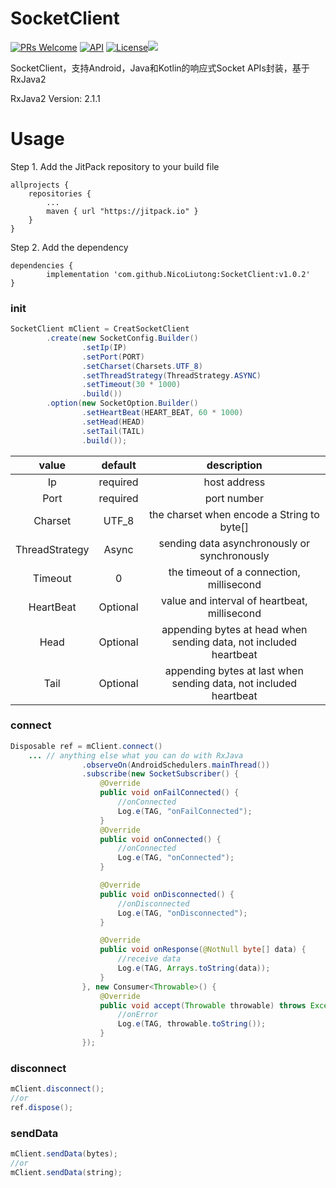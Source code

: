 # SocketClient

[![PRs Welcome](https://img.shields.io/badge/PRs-welcome-brightgreen.svg)](https://github.com/codeestX/RxSocketClient/pulls) [![API](https://img.shields.io/badge/API-20%2B-brightgreen.svg)](https://android-arsenal.com/api?level=20) [![License](https://img.shields.io/badge/License-Apache%202.0-blue.svg)](https://opensource.org/licenses/Apache-2.0)[![](https://jitpack.io/v/codeestX/RxSocketClient.svg)](https://jitpack.io/#codeestX/RxSocketClient)

SocketClient，支持Android，Java和Kotlin的响应式Socket APIs封装，基于RxJava2

RxJava2 Version: 2.1.1

# Usage

Step 1. Add the JitPack repository to your build file

	allprojects {
		repositories {
			...
			maven { url "https://jitpack.io" }
		}
	}
   
Step 2. Add the dependency

	dependencies {
	        implementation 'com.github.NicoLiutong:SocketClient:v1.0.2'
	}
	
### init
```java
SocketClient mClient = CreatSocketClient
        .create(new SocketConfig.Builder()
                .setIp(IP)
                .setPort(PORT)
                .setCharset(Charsets.UTF_8)
                .setThreadStrategy(ThreadStrategy.ASYNC)
                .setTimeout(30 * 1000)
                .build())
        .option(new SocketOption.Builder()
                .setHeartBeat(HEART_BEAT, 60 * 1000)
                .setHead(HEAD)
                .setTail(TAIL)
                .build());

```
| value | default | description |
| :--: | :--: | :--: |
| Ip | required | host address |
| Port | required | port number |
| Charset | UTF_8 | the charset when encode a String to byte[] |
| ThreadStrategy | Async | sending data asynchronously or synchronously|
| Timeout | 0 | the timeout of a connection, millisecond |
| HeartBeat | Optional | value and interval of heartbeat, millisecond |
| Head | Optional | appending bytes at head when sending data, not included heartbeat |
| Tail | Optional | appending bytes at last when sending data, not included heartbeat |

### connect
```java
Disposable ref = mClient.connect()
	... // anything else what you can do with RxJava
                .observeOn(AndroidSchedulers.mainThread())
                .subscribe(new SocketSubscriber() {
					@Override
                    public void onFailConnected() {
                        //onConnected
                        Log.e(TAG, "onFailConnected");
                    }
                    @Override
                    public void onConnected() {
                        //onConnected
                        Log.e(TAG, "onConnected");
                    }

                    @Override
                    public void onDisconnected() {
                        //onDisconnected
                        Log.e(TAG, "onDisconnected");
                    }

                    @Override
                    public void onResponse(@NotNull byte[] data) {
                        //receive data
                        Log.e(TAG, Arrays.toString(data));
                    }
                }, new Consumer<Throwable>() {
                    @Override
                    public void accept(Throwable throwable) throws Exception {
                        //onError
                        Log.e(TAG, throwable.toString());
                    }
                });
```

### disconnect
```java
mClient.disconnect();
//or
ref.dispose();
```

### sendData
```java
mClient.sendData(bytes);
//or
mClient.sendData(string);
```


